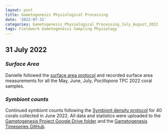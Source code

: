 ```yaml
---
layout: post
title: Gametogenesis Physiological Processing
date: '2022-07-31'
categories: Gametogenesis_Physiological_Processing_July_August_2022
tags: Fieldwork Gametogenesis Sampling Physiology
---
```


## 31 July 2022

### *Surface Area*
Danielle followed the [surface area protocol](https://github.com/daniellembecker/Gametogenesis/blob/main/protocols/2021-02-17-Surface-Area-Protocol.md) and recorded surface area measurements for all the May, June, July, *Pocillopora* TPC 2022 coral samples.

### *Symbiont counts*

Continued symbiont counts following the [Symbiont density protocol](https://github.com/urol-e5/protocols/blob/master/2020-01-07-Cell_Density-Protocol.md) for 40 corals collected in June 2022. All data and statistics were uploaded to the [Gametogenesis Project Google Drive folder](https://drive.google.com/drive/u/0/folders/1KSkMOiGlpIDJ80WWa3U5HESVHea4GNIu) and the [Gametogenesis Timeseries GitHub](https://github.com/daniellembecker/Gametogenesis/tree/main/gametogenesis_timeseries). 


